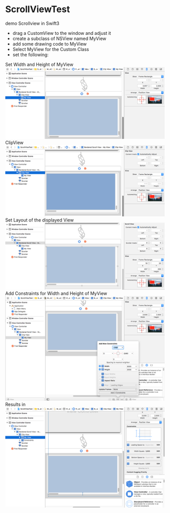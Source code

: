 # ScrollViewTest
demo Scrollview in Swift3

- drag a CustomView to the window and adjust it
- create a subclass of NSView named MyView
- add some drawing code to MyView
- Select MyView for the Custom Class
- set the following:

Set Width and Height of MyView
![Bild1 Image](https://github.com/frcocoatst/ScrollViewTest/blob/master/Bild1.png)
ClipView
![Bild2 Image](https://github.com/frcocoatst/ScrollViewTest/blob/master/Bild2.png)
Set Layout of the displayed View
![Bild3 Image](https://github.com/frcocoatst/ScrollViewTest/blob/master/Bild3.png)
Add Constraints for Width and Height of MyView
![Bild4 Image](https://github.com/frcocoatst/ScrollViewTest/blob/master/Bild4.png)
Results in
![Bild5 Image](https://github.com/frcocoatst/ScrollViewTest/blob/master/Bild5.png)
